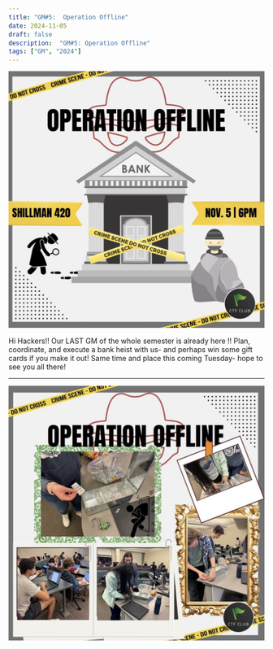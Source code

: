 ```yaml
---
title: "GM#5:  Operation Offline"
date: 2024-11-05
draft: false
description:  "GM#5: Operation Offline"
tags: ["GM", "2024"]
---
```


![featured](featured.png)

Hi Hackers!! Our LAST GM of the whole semester is already here !! Plan, coordinate, and execute a bank heist with us- and perhaps win some gift cards if you make it out! Same time and place this coming Tuesday- hope to see you all there!

---

![fa24_gm1](gm11.png)
